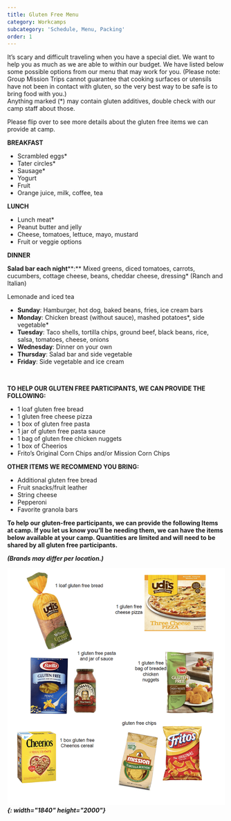 ```yaml
---
title: Gluten Free Menu
category: Workcamps
subcategory: 'Schedule, Menu, Packing'
order: 1
---
```


It’s scary and difficult traveling when you have a special diet. We want to help you as much as we are able to within our budget. We have listed below some possible options from our menu that may work for you. (Please note: Group Mission Trips cannot guarantee that cooking surfaces or utensils have not been in contact with gluten, so the very best way to be safe is to bring food with you.)<br>Anything marked (\*) may contain gluten additives, double check with our camp staff about those.

Please flip over to see more details about the gluten free items we can provide at camp.

**BREAKFAST**

* Scrambled eggs\*
* Tater circles\*
* Sausage\*
* Yogurt
* Fruit
* Orange juice, milk, coffee, tea

**LUNCH**

* Lunch meat\*&nbsp;
* Peanut butter and jelly&nbsp;
* Cheese, tomatoes, lettuce, mayo, mustard&nbsp;
* Fruit or veggie options&nbsp;

**DINNER**

**Salad bar each night****\:** Mixed greens, diced tomatoes, carrots, cucumbers, cottage cheese, beans, cheddar cheese, dressing\* (Ranch and Italian)&nbsp;

Lemonade and iced tea&nbsp;

* **Sunday**\: Hamburger, hot dog, baked beans, fries, ice cream bars&nbsp;
* **Monday**\: Chicken breast (without sauce), mashed potatoes\*, side vegetable\*&nbsp;
* **Tuesday**\: Taco shells, tortilla chips, ground beef, black beans, rice, salsa, tomatoes, cheese, onions&nbsp;
* **Wednesday**\: Dinner on your own&nbsp;
* **Thursday**\: Salad bar and side vegetable&nbsp;
* **Friday**\: Side vegetable and ice cream

&nbsp;

**TO HELP OUR GLUTEN FREE PARTICIPANTS, WE CAN PROVIDE THE FOLLOWING:&nbsp;**

* 1 loaf gluten free bread&nbsp;
* 1 gluten free cheese pizza&nbsp;
* 1 box of gluten free pasta&nbsp;
* 1 jar of gluten free pasta sauce&nbsp;
* 1 bag of gluten free chicken nuggets&nbsp;
* 1 box of Cheerios&nbsp;
* Frito’s Original Corn Chips and/or Mission Corn Chips

**OTHER ITEMS WE RECOMMEND YOU BRING:&nbsp;**

* Additional gluten free bread&nbsp;
* Fruit snacks/fruit leather&nbsp;
* String cheese&nbsp;
* Pepperoni&nbsp;
* Favorite granola bars&nbsp;

**To help our gluten-free participants, we can provide the following Items at camp. If you let us know you’ll be needing them, we can have the items below available at your camp. Quantities are limited and will need to be shared by all gluten free participants.&nbsp;**

***(Brands may differ per location.)&nbsp;***

***![](/uploads/gluten-free-menu.png){: width="1840" height="2000"}***
